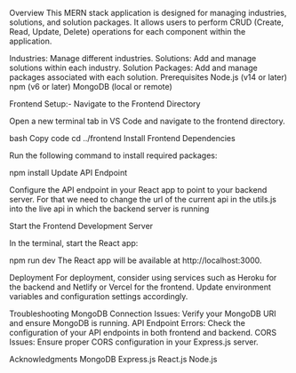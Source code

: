 Overview
This MERN stack application is designed for managing industries, solutions, and solution packages. It allows users to perform CRUD (Create, Read, Update, Delete) operations for each component within the application.

Industries: Manage different industries.
Solutions: Add and manage solutions within each industry.
Solution Packages: Add and manage packages associated with each solution.
Prerequisites
Node.js (v14 or later)
npm (v6 or later)
MongoDB (local or remote)

Frontend Setup:-
Navigate to the Frontend Directory

Open a new terminal tab in VS Code and navigate to the frontend directory.

bash
Copy code
cd ../frontend
Install Frontend Dependencies

Run the following command to install required packages:

npm install
Update API Endpoint

Configure the API endpoint in your React app to point to your backend server. For that we need to change the url of the current api in the utils.js into the live api in which the backend server is running

Start the Frontend Development Server

In the terminal, start the React app:

npm run dev
The React app will be available at http://localhost:3000.

Deployment
For deployment, consider using services such as Heroku for the backend and Netlify or Vercel for the frontend. Update environment variables and configuration settings accordingly.

Troubleshooting
MongoDB Connection Issues: Verify your MongoDB URI and ensure MongoDB is running.
API Endpoint Errors: Check the configuration of your API endpoints in both frontend and backend.
CORS Issues: Ensure proper CORS configuration in your Express.js server.

Acknowledgments
MongoDB
Express.js
React.js
Node.js
